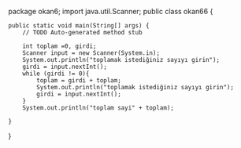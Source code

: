 package okan6;
import java.util.Scanner;
public class okan66 {

	public static void main(String[] args) {
		// TODO Auto-generated method stub
		
		int toplam =0, girdi;
		Scanner input = new Scanner(System.in);
		System.out.println("toplamak istediğiniz sayıyı girin");
		girdi = input.nextInt();
		while (girdi != 0){
			toplam = girdi + toplam;
			System.out.println("toplamak istediğiniz sayıyı girin");
			girdi = input.nextInt();
		}
		System.out.println("toplam sayi" + toplam);

	}

}
